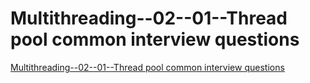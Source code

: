 # Multithreading--02--01--Thread pool common interview questions
[Multithreading--02--01--Thread pool common interview questions](https://aiwithcloud.com/2022/09/16/multithreading__02__01__thread_pool_common_interview_questions/)